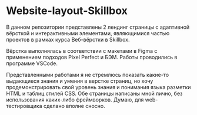 # Website-layout-Skillbox
В данном репозитории представлены 2 лендинг страницы с адаптивной вёрсткой и интерактивными элементами, являющимися частью проектов в рамках курса Веб-вёрстки в Skillbox.

Вёрстка выполнялась в соответствии с макетами в Figma с применением подходов Pixel Perfect и БЭМ. Работы проводились в программе VSCode.

Представленными работами я не стремлюсь показать какие-то выдающиеся знания и умения в верстке страниц, но хочу продемонстрировать свой уровень знания
и понимания языка разметки HTML и таблиц стилей CSS. Обе страницы написаны мной лично, без использования каких-либо фреймворков.
Думаю, для web-тестировщика сделано вполне сносно.
